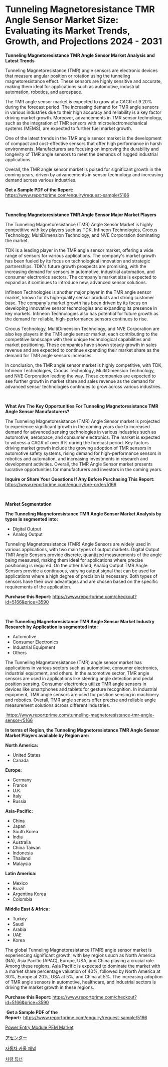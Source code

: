 <p><h1>Tunneling Magnetoresistance TMR Angle Sensor Market Size: Evaluating its Market Trends, Growth, and Projections 2024 - 2031</h1></p><p><strong>Tunneling Magnetoresistance TMR Angle Sensor Market Analysis and Latest Trends</strong></p>
<p><p>Tunneling Magnetoresistance (TMR) angle sensors are electronic devices that measure angular position or rotation using the tunneling magnetoresistance effect. These sensors are highly sensitive and accurate, making them ideal for applications such as automotive, industrial automation, robotics, and aerospace.</p><p>The TMR angle sensor market is expected to grow at a CAGR of 9.20% during the forecast period. The increasing demand for TMR angle sensors in various industries due to their high accuracy and reliability is a key factor driving market growth. Moreover, advancements in TMR sensor technology, such as the integration of TMR sensors with microelectromechanical systems (MEMS), are expected to further fuel market growth.</p><p>One of the latest trends in the TMR angle sensor market is the development of compact and cost-effective sensors that offer high performance in harsh environments. Manufacturers are focusing on improving the durability and longevity of TMR angle sensors to meet the demands of rugged industrial applications.</p><p>Overall, the TMR angle sensor market is poised for significant growth in the coming years, driven by advancements in sensor technology and increasing demand across various industries.</p></p>
<p><strong>Get a Sample PDF of the Report:&nbsp;</strong> <a href="https://www.reportprime.com/enquiry/request-sample/5166">https://www.reportprime.com/enquiry/request-sample/5166</a></p>
<p>&nbsp;</p>
<p><strong>Tunneling Magnetoresistance TMR Angle Sensor Major Market Players</strong></p>
<p><p>The Tunneling Magnetoresistance (TMR) Angle Sensor Market is highly competitive with key players such as TDK, Infineon Technologies, Crocus Technology, MultiDimension Technology, and NVE Corporation dominating the market. </p><p>TDK is a leading player in the TMR angle sensor market, offering a wide range of sensors for various applications. The company's market growth has been fueled by its focus on technological innovation and strategic partnerships. TDK's future growth prospects are promising, with the increasing demand for sensors in automotive, industrial automation, and consumer electronics sectors. The company's market size is expected to expand as it continues to introduce new, advanced sensor solutions.</p><p>Infineon Technologies is another major player in the TMR angle sensor market, known for its high-quality sensor products and strong customer base. The company's market growth has been driven by its focus on developing innovative sensor technologies and expanding its presence in key markets. Infineon Technologies also has potential for future growth as the demand for reliable, high-performance sensors continues to rise.</p><p>Crocus Technology, MultiDimension Technology, and NVE Corporation are also key players in the TMR angle sensor market, each contributing to the competitive landscape with their unique technological capabilities and market positioning. These companies have shown steady growth in sales revenue and are expected to continue expanding their market share as the demand for TMR angle sensors increases.</p><p>In conclusion, the TMR angle sensor market is highly competitive, with TDK, Infineon Technologies, Crocus Technology, MultiDimension Technology, and NVE Corporation leading the way. These companies are expected to see further growth in market share and sales revenue as the demand for advanced sensor technologies continues to grow across various industries.</p></p>
<p>&nbsp;</p>
<p><strong>What Are The Key Opportunities For Tunneling Magnetoresistance TMR Angle Sensor Manufacturers?</strong></p>
<p><p>The Tunneling Magnetoresistance (TMR) Angle Sensor market is projected to experience significant growth in the coming years due to increased demand for advanced sensing technologies in various industries such as automotive, aerospace, and consumer electronics. The market is expected to witness a CAGR of over 6% during the forecast period. Key factors driving market growth include the growing adoption of TMR sensors in automotive safety systems, rising demand for high-performance sensors in robotics and automation, and increasing investments in research and development activities. Overall, the TMR Angle Sensor market presents lucrative opportunities for manufacturers and investors in the coming years.</p></p>
<p><strong>Inquire or Share Your Questions If Any Before Purchasing This Report:</strong> <a href="https://www.reportprime.com/enquiry/pre-order/5166">https://www.reportprime.com/enquiry/pre-order/5166</a></p>
<p>&nbsp;</p>
<p><strong>Market Segmentation</strong></p>
<p><strong>The Tunneling Magnetoresistance TMR Angle Sensor Market Analysis by types is segmented into:</strong></p>
<p><ul><li>Digital Output</li><li>Analog Output</li></ul></p>
<p><p>Tunneling Magnetoresistance (TMR) Angle Sensors are widely used in various applications, with two main types of output markets. Digital Output TMR Angle Sensors provide discrete, quantized measurements of the angle being measured, making them ideal for applications where precise positioning is required. On the other hand, Analog Output TMR Angle Sensors provide a continuous, varying output signal that can be used for applications where a high degree of precision is necessary. Both types of sensors have their own advantages and are chosen based on the specific requirements of the application.</p></p>
<p><strong>Purchase this Report:&nbsp;</strong><a href="https://www.reportprime.com/checkout?id=5166&price=3590">https://www.reportprime.com/checkout?id=5166&price=3590</a></p>
<p>&nbsp;</p>
<p><strong>The Tunneling Magnetoresistance TMR Angle Sensor Market Industry Research by Application is segmented into:</strong></p>
<p><ul><li>Automotive</li><li>Consumer Electronics</li><li>Industrial Equipment</li><li>Others</li></ul></p>
<p><p>The Tunneling Magnetoresistance (TMR) angle sensor market has applications in various sectors such as automotive, consumer electronics, industrial equipment, and others. In the automotive sector, TMR angle sensors are used in applications like steering angle detection and pedal position sensing. Consumer electronics utilize TMR angle sensors in devices like smartphones and tablets for gesture recognition. In industrial equipment, TMR angle sensors are used for position sensing in machinery and robotics. Overall, TMR angle sensors offer precise and reliable angle measurement solutions across different industries.</p></p>
<p><a href="https://www.reportprime.com/tunneling-magnetoresistance-tmr-angle-sensor-r5166">&nbsp;https://www.reportprime.com/tunneling-magnetoresistance-tmr-angle-sensor-r5166</a></p>
<p><strong>In terms of Region, the Tunneling Magnetoresistance TMR Angle Sensor Market Players available by Region are:</strong></p>
<p>
    <p> <strong> North America: </strong>
        <ul>
            <li>United States</li>
            <li>Canada</li>
        </ul>
        </p> 
    <p> <strong> Europe: </strong>
        <ul>
            <li>Germany</li>
            <li>France</li>
            <li>U.K.</li>
            <li>Italy</li>
            <li>Russia</li>
        </ul>
        </p> 
    <p> <strong> Asia-Pacific: </strong>
        <ul>
            <li>China</li>
            <li>Japan</li>
            <li>South Korea</li>
            <li>India</li>
            <li>Australia</li>
            <li>China Taiwan</li>
            <li>Indonesia</li>
            <li>Thailand</li>
            <li>Malaysia</li>
        </ul>
        </p> 
    <p> <strong> Latin America: </strong>
        <ul>
            <li>Mexico</li>
            <li>Brazil</li>
            <li>Argentina Korea</li>
            <li>Colombia</li>
        </ul>
        </p> 
    <p> <strong> Middle East & Africa: </strong>
        <ul>
            <li>Turkey</li>
            <li>Saudi</li>
            <li>Arabia</li>
            <li>UAE</li>
            <li>Korea</li>
        </ul>
    </p>
    </p>
<p><p>The global Tunneling Magnetoresistance (TMR) angle sensor market is experiencing significant growth, with key regions such as North America (NA), Asia Pacific (APAC), Europe, USA, and China playing a crucial role. Among these regions, Asia Pacific is expected to dominate the market with a market share percentage valuation of 40%, followed by North America at 30%, Europe at 20%, USA at 5%, and China at 5%. The increasing adoption of TMR angle sensors in automotive, healthcare, and industrial sectors is driving the market growth in these regions.</p></p>
<p><strong>Purchase this Report: </strong><a href="https://www.reportprime.com/checkout?id=5166&price=3590">https://www.reportprime.com/checkout?id=5166&price=3590</a></p>
<p>&nbsp;<strong>Get a Sample PDF of the Report:&nbsp;&nbsp;</strong><a href="https://www.reportprime.com/enquiry/request-sample/5166">https://www.reportprime.com/enquiry/request-sample/5166</a></p>
<p><strong></strong></p>
<p><p><a href="https://github.com/KeeganBarrows2023/Market-Research-Report-List-1/blob/main/power-entry-module-pem-market.md">Power Entry Module PEM Market</a></p><p><a href="https://github.com/MacyOrn/Market-Research-Report-List-1/blob/main/384779073964.md">アセンダー</a></p><p><a href="https://github.com/iansanftyord09878/Market-Research-Report-List-1/blob/main/704877170505.md">자동차 카울 패널</a></p><p><a href="https://github.com/TitusBoyer1/Market-Research-Report-List-1/blob/main/481100670506.md">차량 튜너</a></p></p>